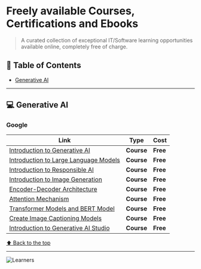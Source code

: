 # Freely available Courses, Certifications and Ebooks

> A curated collection of exceptional IT/Software learning opportunities available online, completely free of charge.

## 📕 Table of Contents

* [Generative AI](#-generative-ai)

---

## 💻 Generative AI

### Google

| Link | Type | Cost |
| ----- | :-----: | -----
| [Introduction to Generative AI](https://www.cloudskillsboost.google/course_templates/536) | **Course** | **Free**
| [Introduction to Large Language Models](https://www.cloudskillsboost.google/course_templates/539) | **Course** | **Free**
| [Introduction to Responsible AI](https://www.cloudskillsboost.google/course_templates/554) | **Course** | **Free**
| [Introduction to Image Generation](https://www.cloudskillsboost.google/course_templates/541) | **Course** | **Free**
| [Encoder-Decoder Architecture](https://www.cloudskillsboost.google/course_templates/543) | **Course** | **Free**
| [Attention Mechanism](https://www.cloudskillsboost.google/course_templates/537) | **Course** | **Free**
| [Transformer Models and BERT Model](https://www.cloudskillsboost.google/course_templates/538) | **Course** | **Free**
| [Create Image Captioning Models](https://www.cloudskillsboost.google/course_templates/542) | **Course** | **Free**
| [Introduction to Generative AI Studio](https://www.cloudskillsboost.google/course_templates/552) | **Course** | **Free**

[⬆ Back to the top](#-table-of-contents)

---

![Learners](https://api.visitorbadge.io/api/visitors?path=https%3A%2F%2Fgithub.com%2FGhaiyur%2Ffree-courses-certifications&label=Learners&countColor=%23263759&style=flat&labelStyle=none)
